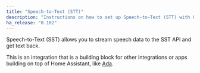 ```yaml
---
title: "Speech-to-Text (STT)"
description: "Instructions on how to set up Speech-to-Text (STT) with Home Assistant."
ha_release: "0.102"
---
```


Speech-to-Text (SST) allows you to stream speech data to the SST API and get text back.

This is an integration that is a building block for other integrations or apps building on top of Home Assistant, like [Ada](https://github.com/home-assistant/ada).
